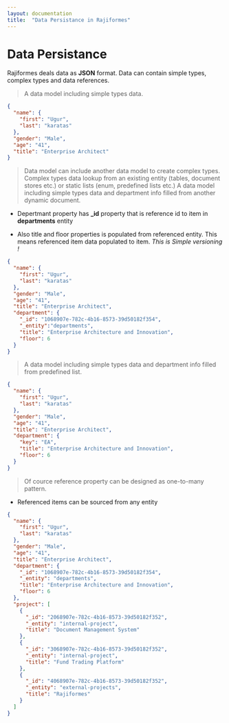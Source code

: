 ```yaml
---
layout: documentation
title:  "Data Persistance in Rajiformes"
---
```


# Data Persistance

Rajiformes deals data as **JSON** format. Data can contain simple types, complex types and data references.

> A data model including simple types data.

```JSON
{
  "name": {
    "first": "Ugur",
    "last": "karatas"
  },
  "gender": "Male",
  "age": "41",
  "title": "Enterprise Architect"
}
```

>Data model can include another data model to create complex types. Complex types data lookup from an existing entity (tables, document stores etc.) or static lists (enum, predefined lists etc.)
> A data model including simple types data and department info filled from another dynamic document.

- Depertmant property has  **_id** property that is reference id to item in **departments** entity
  
- Also title and floor properties is populated from referenced entity. This means referenced item data populated to item. *This is Simple versioning !*

```JSON
{
  "name": {
    "first": "Ugur",
    "last": "karatas"
  },
  "gender": "Male",
  "age": "41",
  "title": "Enterprise Architect",
  "department": {
    "_id": "1068907e-782c-4b16-8573-39d50182f354",
    "_entity":"departments",
    "title": "Enterprise Architecture and Innovation",
    "floor": 6
  }
}
```

> A data model including simple types data and department info filled from predefined list.

```JSON
{
  "name": {
    "first": "Ugur",
    "last": "karatas"
  },
  "gender": "Male",
  "age": "41",
  "title": "Enterprise Architect",
  "department": {
    "key": "EA",
    "title": "Enterprise Architecture and Innovation",
    "floor": 6
  }
}
```

>Of cource reference property can be designed as one-to-many pattern.

- Referenced items can be sourced from any entity

```JSON
{
  "name": {
    "first": "Ugur",
    "last": "karatas"
  },
  "gender": "Male",
  "age": "41",
  "title": "Enterprise Architect",
  "department": {
    "_id": "1068907e-782c-4b16-8573-39d50182f354",
    "_entity": "departments",
    "title": "Enterprise Architecture and Innovation",
    "floor": 6
  },
  "project": [
    {
      "_id": "2068907e-782c-4b16-8573-39d50182f352",
      "_entity": "internal-project",
      "title": "Document Management System"
    },
    {
      "_id": "3068907e-782c-4b16-8573-39d50182f352",
      "_entity": "internal-project",
      "title": "Fund Trading Platform"
    },
    {
      "_id": "4068907e-782c-4b16-8573-39d50182f352",
      "_entity": "external-projects",
      "title": "Rajiformes"
    }
  ]
}
```